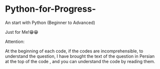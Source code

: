 # Python-for-Progress-

An start with Python (Beginner to Advanced)

Just for Me!😁😁


Attention:

At the beginning of each code, if the codes are incomprehensible, to understand the question, I have brought the text of
the question in Persian at the top of the code , and you can understand the code by reading them.
